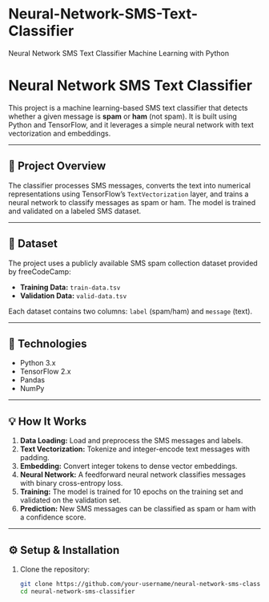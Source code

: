 # Neural-Network-SMS-Text-Classifier
Neural Network SMS Text Classifier  Machine Learning with Python
# Neural Network SMS Text Classifier

This project is a machine learning-based SMS text classifier that detects whether a given message is **spam** or **ham** (not spam). It is built using Python and TensorFlow, and it leverages a simple neural network with text vectorization and embeddings.

---

## 🚀 Project Overview

The classifier processes SMS messages, converts the text into numerical representations using TensorFlow’s `TextVectorization` layer, and trains a neural network to classify messages as spam or ham. The model is trained and validated on a labeled SMS dataset.

---

## 📂 Dataset

The project uses a publicly available SMS spam collection dataset provided by freeCodeCamp:

- **Training Data:** `train-data.tsv`
- **Validation Data:** `valid-data.tsv`

Each dataset contains two columns: `label` (spam/ham) and `message` (text).

---

## 🧰 Technologies

- Python 3.x
- TensorFlow 2.x
- Pandas
- NumPy

---

## 💡 How It Works

1. **Data Loading:** Load and preprocess the SMS messages and labels.
2. **Text Vectorization:** Tokenize and integer-encode text messages with padding.
3. **Embedding:** Convert integer tokens to dense vector embeddings.
4. **Neural Network:** A feedforward neural network classifies messages with binary cross-entropy loss.
5. **Training:** The model is trained for 10 epochs on the training set and validated on the validation set.
6. **Prediction:** New SMS messages can be classified as spam or ham with a confidence score.

---

## ⚙️ Setup & Installation

1. Clone the repository:

   ```bash
   git clone https://github.com/your-username/neural-network-sms-classifier.git
   cd neural-network-sms-classifier
